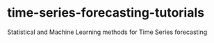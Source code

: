 # time-series-forecasting-tutorials
Statistical and Machine Learning methods for Time Series forecasting 
